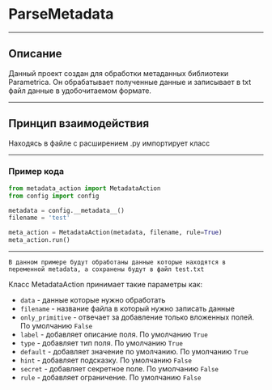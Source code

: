 # ParseMetadata

---

## Описание
Данный проект создан для обработки метаданных библиотеки Parametrica. Он обрабатывает
полученные данные и записывает в txt файл данные в удобочитаемом формате.

---

## Принцип взаимодействия

Находясь в файле с расширением .py импортирует класс 

---

### Пример кода

```python
from metadata_action import MetadataAction
from config import config

metadata = config.__metadata__()
filename = 'test'

meta_action = MetadataAction(metadata, filename, rule=True)
meta_action.run()
```

---

`В данном примере будут обработаны данные которые находятся в переменной metadata,
а сохранены будут в файл test.txt`

Класс MetadataAction принимает такие параметры как:
* `data` - данные которые нужно обработать
* `filename` - название файла в который нужно записать данные
* `only_primitive` - отвечает за добавление только вложенных полей. По умолчанию `False`
* `label` - добавляет описание поля. По умолчанию `True`
* `type` - добавляет тип поля. По умолчанию `True`
* `default` - добавляет значение по умолчанию. По умолчанию `True`
* `hint` - добавляет подсказку. По умолчанию `False`
* `secret` - добавляет секретное поле. По умолчанию `False`
* `rule` - добавляет ограничение. По умолчанию `False`

